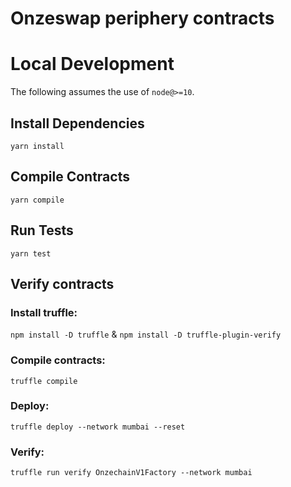 # Onzeswap periphery contracts


# Local Development

The following assumes the use of `node@>=10`.

## Install Dependencies

`yarn install`

## Compile Contracts

`yarn compile`

## Run Tests

`yarn test`


## Verify contracts
### Install truffle:
`npm install -D truffle` & 
`npm install -D truffle-plugin-verify`

### Compile contracts:
`truffle compile`

### Deploy:
`truffle deploy --network mumbai --reset`

### Verify:
`truffle run verify OnzechainV1Factory --network mumbai`
